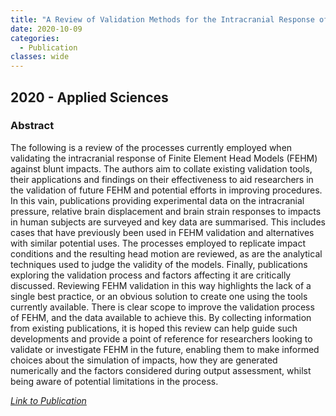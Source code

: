 ```yaml
---
title: "A Review of Validation Methods for the Intracranial Response of FEHM to Blunt Impacts"
date: 2020-10-09
categories:
  - Publication
classes: wide
---
```


## 2020 - Applied Sciences


### Abstract

The following is a review of the processes currently employed when validating the intracranial response of Finite Element Head Models (FEHM) against blunt impacts. The authors aim to collate existing validation tools, their applications and findings on their effectiveness to aid researchers in the validation of future FEHM and potential efforts in improving procedures. In this vain, publications providing experimental data on the intracranial pressure, relative brain displacement and brain strain responses to impacts in human subjects are surveyed and key data are summarised. This includes cases that have previously been used in FEHM validation and alternatives with similar potential uses. The processes employed to replicate impact conditions and the resulting head motion are reviewed, as are the analytical techniques used to judge the validity of the models. Finally, publications exploring the validation process and factors affecting it are critically discussed. Reviewing FEHM validation in this way highlights the lack of a single best practice, or an obvious solution to create one using the tools currently available. There is clear scope to improve the validation process of FEHM, and the data available to achieve this. By collecting information from existing publications, it is hoped this review can help guide such developments and provide a point of reference for researchers looking to validate or investigate FEHM in the future, enabling them to make informed choices about the simulation of impacts, how they are generated numerically and the factors considered during output assessment, whilst being aware of potential limitations in the process.


[<em>Link to Publication</em>](https://www.mdpi.com/2076-3417/10/20/7227)